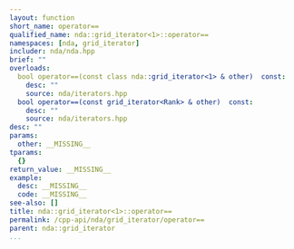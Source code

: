 ```yaml
---
layout: function
short_name: operator==
qualified_name: nda::grid_iterator<1>::operator==
namespaces: [nda, grid_iterator]
includer: nda/nda.hpp
brief: ""
overloads:
  bool operator==(const class nda::grid_iterator<1> & other)  const:
    desc: ""
    source: nda/iterators.hpp
  bool operator==(const grid_iterator<Rank> & other)  const:
    desc: ""
    source: nda/iterators.hpp
desc: ""
params:
  other: __MISSING__
tparams:
  {}
return_value: __MISSING__
example:
  desc: __MISSING__
  code: __MISSING__
see-also: []
title: nda::grid_iterator<1>::operator==
permalink: /cpp-api/nda/grid_iterator/operator==
parent: nda::grid_iterator
...
```


